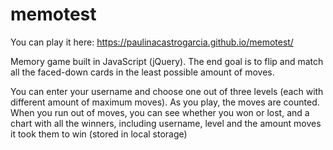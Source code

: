 # memotest
You can play it here: 
https://paulinacastrogarcia.github.io/memotest/

Memory game built in JavaScript (jQuery).
The end goal is to flip and match all the faced-down cards in the least possible amount of moves.

You can enter your username and choose one out of three levels (each with different amount of maximum moves).
As you play, the moves are counted. When you run out of moves, you can see whether you won or lost, and a chart with all the winners, including username, level and the amount moves it took them to win (stored in local storage)